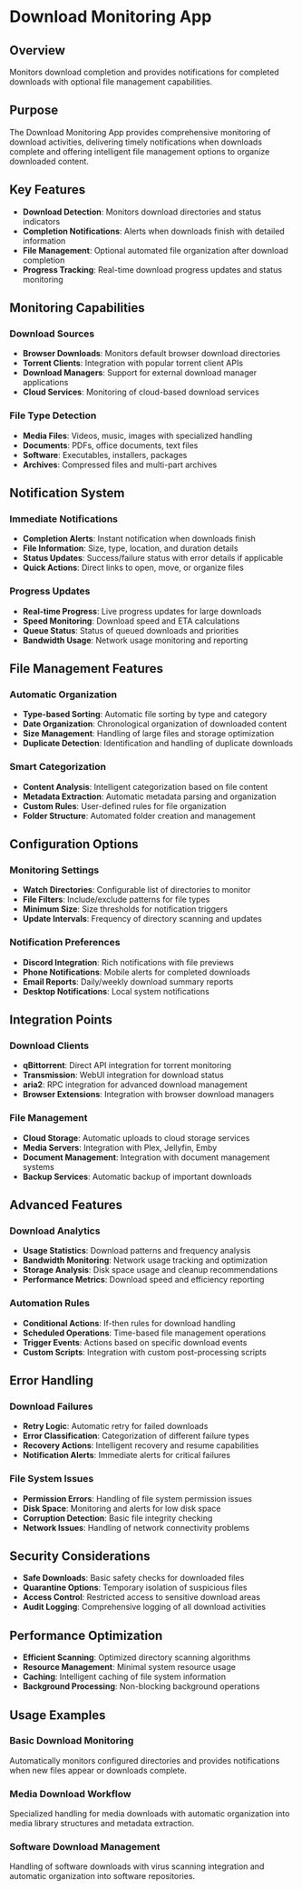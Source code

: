 # Download Monitoring App

## Overview

Monitors download completion and provides notifications for completed downloads with optional file management capabilities.

## Purpose

The Download Monitoring App provides comprehensive monitoring of download activities, delivering timely notifications when downloads complete and offering intelligent file management options to organize downloaded content.

## Key Features

- **Download Detection**: Monitors download directories and status indicators
- **Completion Notifications**: Alerts when downloads finish with detailed information
- **File Management**: Optional automated file organization after download completion
- **Progress Tracking**: Real-time download progress updates and status monitoring

## Monitoring Capabilities

### Download Sources
- **Browser Downloads**: Monitors default browser download directories
- **Torrent Clients**: Integration with popular torrent client APIs
- **Download Managers**: Support for external download manager applications
- **Cloud Services**: Monitoring of cloud-based download services

### File Type Detection
- **Media Files**: Videos, music, images with specialized handling
- **Documents**: PDFs, office documents, text files
- **Software**: Executables, installers, packages
- **Archives**: Compressed files and multi-part archives

## Notification System

### Immediate Notifications
- **Completion Alerts**: Instant notification when downloads finish
- **File Information**: Size, type, location, and duration details
- **Status Updates**: Success/failure status with error details if applicable
- **Quick Actions**: Direct links to open, move, or organize files

### Progress Updates
- **Real-time Progress**: Live progress updates for large downloads
- **Speed Monitoring**: Download speed and ETA calculations
- **Queue Status**: Status of queued downloads and priorities
- **Bandwidth Usage**: Network usage monitoring and reporting

## File Management Features

### Automatic Organization
- **Type-based Sorting**: Automatic file sorting by type and category
- **Date Organization**: Chronological organization of downloaded content
- **Size Management**: Handling of large files and storage optimization
- **Duplicate Detection**: Identification and handling of duplicate downloads

### Smart Categorization
- **Content Analysis**: Intelligent categorization based on file content
- **Metadata Extraction**: Automatic metadata parsing and organization
- **Custom Rules**: User-defined rules for file organization
- **Folder Structure**: Automated folder creation and management

## Configuration Options

### Monitoring Settings
- **Watch Directories**: Configurable list of directories to monitor
- **File Filters**: Include/exclude patterns for file types
- **Minimum Size**: Size thresholds for notification triggers
- **Update Intervals**: Frequency of directory scanning and updates

### Notification Preferences
- **Discord Integration**: Rich notifications with file previews
- **Phone Notifications**: Mobile alerts for completed downloads
- **Email Reports**: Daily/weekly download summary reports
- **Desktop Notifications**: Local system notifications

## Integration Points

### Download Clients
- **qBittorrent**: Direct API integration for torrent monitoring
- **Transmission**: WebUI integration for download status
- **aria2**: RPC integration for advanced download management
- **Browser Extensions**: Integration with browser download managers

### File Management
- **Cloud Storage**: Automatic uploads to cloud storage services
- **Media Servers**: Integration with Plex, Jellyfin, Emby
- **Document Management**: Integration with document management systems
- **Backup Services**: Automatic backup of important downloads

## Advanced Features

### Download Analytics
- **Usage Statistics**: Download patterns and frequency analysis
- **Bandwidth Monitoring**: Network usage tracking and optimization
- **Storage Analysis**: Disk space usage and cleanup recommendations
- **Performance Metrics**: Download speed and efficiency reporting

### Automation Rules
- **Conditional Actions**: If-then rules for download handling
- **Scheduled Operations**: Time-based file management operations
- **Trigger Events**: Actions based on specific download events
- **Custom Scripts**: Integration with custom post-processing scripts

## Error Handling

### Download Failures
- **Retry Logic**: Automatic retry for failed downloads
- **Error Classification**: Categorization of different failure types
- **Recovery Actions**: Intelligent recovery and resume capabilities
- **Notification Alerts**: Immediate alerts for critical failures

### File System Issues
- **Permission Errors**: Handling of file system permission issues
- **Disk Space**: Monitoring and alerts for low disk space
- **Corruption Detection**: Basic file integrity checking
- **Network Issues**: Handling of network connectivity problems

## Security Considerations

- **Safe Downloads**: Basic safety checks for downloaded files
- **Quarantine Options**: Temporary isolation of suspicious files
- **Access Control**: Restricted access to sensitive download areas
- **Audit Logging**: Comprehensive logging of all download activities

## Performance Optimization

- **Efficient Scanning**: Optimized directory scanning algorithms
- **Resource Management**: Minimal system resource usage
- **Caching**: Intelligent caching of file system information
- **Background Processing**: Non-blocking background operations

## Usage Examples

### Basic Download Monitoring
Automatically monitors configured directories and provides notifications when new files appear or downloads complete.

### Media Download Workflow
Specialized handling for media downloads with automatic organization into media library structures and metadata extraction.

### Software Download Management
Handling of software downloads with virus scanning integration and automatic organization into software repositories.